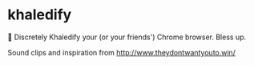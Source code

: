 # khaledify
:key: Discretely Khaledify your (or your friends') Chrome browser. Bless up.

Sound clips and inspiration from http://www.theydontwantyouto.win/